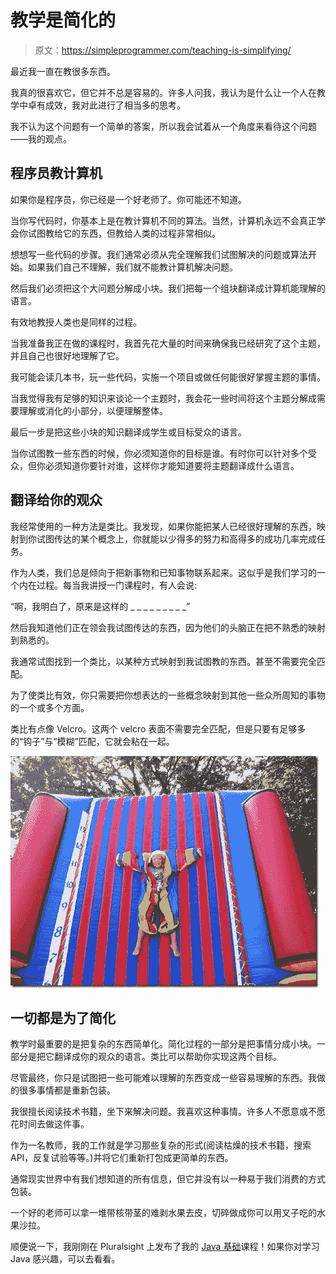 # 教学是简化的

> 原文：<https://simpleprogrammer.com/teaching-is-simplifying/>

最近我一直在教很多东西。

我真的很喜欢它，但它并不总是容易的。许多人问我，我认为是什么让一个人在教学中卓有成效，我对此进行了相当多的思考。

我不认为这个问题有一个简单的答案，所以我会试着从一个角度来看待这个问题——我的观点。

## 程序员教计算机

如果你是程序员，你已经是一个好老师了。你可能还不知道。

当你写代码时，你基本上是在教计算机不同的算法。当然，计算机永远不会真正学会你试图教给它的东西，但教给人类的过程非常相似。

想想写一些代码的步骤。我们通常必须从完全理解我们试图解决的问题或算法开始。如果我们自己不理解，我们就不能教计算机解决问题。

然后我们必须把这个大问题分解成小块。我们把每一个组块翻译成计算机能理解的语言。

有效地教授人类也是同样的过程。

当我准备我正在做的课程时，我首先花大量的时间来确保我已经研究了这个主题，并且自己也很好地理解了它。

我可能会读几本书，玩一些代码，实施一个项目或做任何能很好掌握主题的事情。

当我觉得我有足够的知识来谈论一个主题时，我会花一些时间将这个主题分解成需要理解或消化的小部分，以便理解整体。

最后一步是把这些小块的知识翻译成学生或目标受众的语言。

当你试图教一些东西的时候，你必须知道你的目标是谁。有时你可以针对多个受众，但你必须知道你要针对谁，这样你才能知道要将主题翻译成什么语言。

## 翻译给你的观众

我经常使用的一种方法是类比。我发现，如果你能把某人已经很好理解的东西，映射到你试图传达的某个概念上，你就能以少得多的努力和高得多的成功几率完成任务。

作为人类，我们总是倾向于把新事物和已知事物联系起来。这似乎是我们学习的一个内在过程。每当我讲授一门课程时，有人会说:

“啊，我明白了，原来是这样的 _ _ _ _ _ _ _ _ _”

然后我知道他们正在领会我试图传达的东西，因为他们的头脑正在把不熟悉的映射到熟悉的。

我通常试图找到一个类比，以某种方式映射到我试图教的东西。甚至不需要完全匹配。

为了使类比有效，你只需要把你想表达的一些概念映射到其他一些众所周知的事物的一个或多个方面。

类比有点像 Velcro。这两个 velcro 表面不需要完全匹配，但是只要有足够多的“钩子”与“模糊”匹配，它就会粘在一起。



![michael](img/6c73caa89c5ef67669b04c8b9017dac7.png "michael")



## 一切都是为了简化

教学时最重要的是把复杂的东西简单化。简化过程的一部分是把事情分成小块。一部分是把它翻译成你的观众的语言。类比可以帮助你实现这两个目标。

尽管最终，你只是试图把一些可能难以理解的东西变成一些容易理解的东西。我做的很多事情都是重新包装。

我很擅长阅读技术书籍，坐下来解决问题。我喜欢这种事情。许多人不愿意或不愿花时间去做这件事。

作为一名教师，我的工作就是学习那些复杂的形式(阅读枯燥的技术书籍，搜索 API，反复试验等等。)并将它们重新打包成更简单的东西。

通常现实世界中有我们想知道的所有信息，但它并没有以一种易于我们消费的方式包装。

一个好的老师可以拿一堆带核带茎的难剥水果去皮，切碎做成你可以用叉子吃的水果沙拉。

顺便说一下，我刚刚在 Pluralsight 上发布了我的 [Java 基础](https://simpleprogrammer.com/kwuo)课程！如果你对学习 Java 感兴趣，可以去看看。